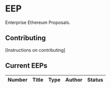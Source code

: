 # EEP


Enterprise Ethereum Proposals.


## Contributing

[Instructions on contributing]

## Current EEPs

|Number	| Title	|Type | Author	| Status |
|-------|:-----:|:-----:|:-----:|:------:|


